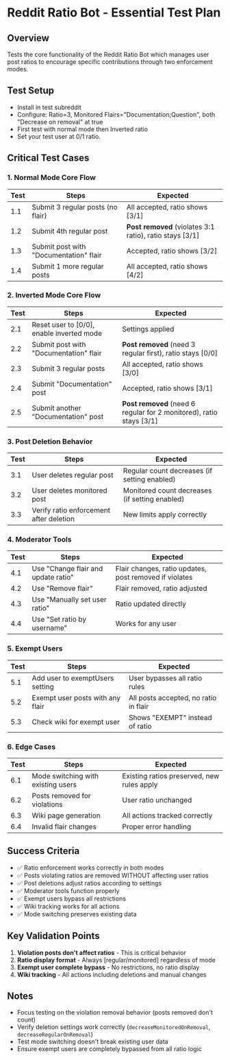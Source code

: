 # Reddit Ratio Bot - Essential Test Plan

## Overview
Tests the core functionality of the Reddit Ratio Bot which manages user post ratios to encourage specific contributions through two enforcement modes.

## Test Setup
- Install in test subreddit
- Configure: Ratio=3, Monitored Flairs="Documentation;Question", both "Decrease on removal" at true
- First test with normal mode then Inverted ratio
- Set your test user at 0/1 ratio.

## Critical Test Cases

### 1. Normal Mode Core Flow
| Test | Steps | Expected |
|------|-------|----------|
| 1.1 | Submit 3 regular posts (no flair) | All accepted, ratio shows [3/1] |
| 1.2 | Submit 4th regular post | **Post removed** (violates 3:1 ratio), ratio stays [3/1] |
| 1.3 | Submit post with "Documentation" flair | Accepted, ratio shows [3/2] |
| 1.4 | Submit 1 more regular posts | All accepted, ratio shows [4/2] |

### 2. Inverted Mode Core Flow  
| Test | Steps | Expected |
|------|-------|----------|
| 2.1 | Reset user to [0/0], enable inverted mode | Settings applied |
| 2.2 | Submit post with "Documentation" flair | **Post removed** (need 3 regular first), ratio stays [0/0] |
| 2.3 | Submit 3 regular posts | All accepted, ratio shows [3/0] |
| 2.4 | Submit "Documentation" post | Accepted, ratio shows [3/1] |
| 2.5 | Submit another "Documentation" post | **Post removed** (need 6 regular for 2 monitored), ratio stays [3/1] |

### 3. Post Deletion Behavior
| Test | Steps | Expected |
|------|-------|----------|
| 3.1 | User deletes regular post | Regular count decreases (if setting enabled) |
| 3.2 | User deletes monitored post | Monitored count decreases (if setting enabled) |
| 3.3 | Verify ratio enforcement after deletion | New limits apply correctly |

### 4. Moderator Tools
| Test | Steps | Expected |
|------|-------|----------|
| 4.1 | Use "Change flair and update ratio" | Flair changes, ratio updates, post removed if violates |
| 4.2 | Use "Remove flair" | Flair removed, ratio adjusted |
| 4.3 | Use "Manually set user ratio" | Ratio updated directly |
| 4.4 | Use "Set ratio by username" | Works for any user |

### 5. Exempt Users
| Test | Steps | Expected |
|------|-------|----------|
| 5.1 | Add user to exemptUsers setting | User bypasses all ratio rules |
| 5.2 | Exempt user posts with any flair | All posts accepted, no ratio in flair |
| 5.3 | Check wiki for exempt user | Shows "EXEMPT" instead of ratio |

### 6. Edge Cases
| Test | Steps | Expected |
|------|-------|----------|
| 6.1 | Mode switching with existing users | Existing ratios preserved, new rules apply |
| 6.2 | Posts removed for violations | User ratio unchanged |
| 6.3 | Wiki page generation | All actions tracked correctly |
| 6.4 | Invalid flair changes | Proper error handling |

## Success Criteria
- ✅ Ratio enforcement works correctly in both modes
- ✅ Posts violating ratios are removed WITHOUT affecting user ratios
- ✅ Post deletions adjust ratios according to settings
- ✅ Moderator tools function properly
- ✅ Exempt users bypass all restrictions
- ✅ Wiki tracking works for all actions
- ✅ Mode switching preserves existing data

## Key Validation Points
1. **Violation posts don't affect ratios** - This is critical behavior
2. **Ratio display format** - Always [regular/monitored] regardless of mode  
3. **Exempt user complete bypass** - No restrictions, no ratio display
4. **Wiki tracking** - All actions including deletions and manual changes

## Notes
- Focus testing on the violation removal behavior (posts removed don't count)
- Verify deletion settings work correctly (`decreaseMonitoredOnRemoval`, `decreaseRegularOnRemoval`)
- Test mode switching doesn't break existing user data
- Ensure exempt users are completely bypassed from all ratio logic